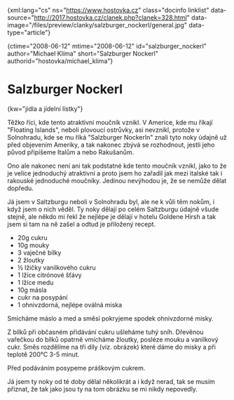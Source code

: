 
{xml:lang="cs" ns="https://www.hostovka.cz" class="docinfo linklist" data-source="http://2017.hostovka.cz/clanek.php?clanek=328.html" data-image="/files/preview/clanky/salzburger_nockerl/general.jpg" data-type="article"}

{ctime="2008-06-12" mtime="2008-06-12" id="salzburger\_nockerl" author="Michael Klíma" short="Salzburger Nockerl" authorid="hostovka/michael\_klima"}

# Salzburger Nockerl

<!-- generated attribute kw by user_udpatekw.sh on 2019-03-13, do not edit -->

{kw="jídla a jídelní lístky"}

Těžko říci, kde tento atraktivní moučník vznikl. V Americe, kde mu říkají "Floating Islands", neboli plovoucí ostrůvky, asi nevznikl, protože v Solnohradu, kde se mu říká "Salzburger Nockerln" znali tyto noky údajně už před objevením Ameriky, a tak nakonec zbývá se rozhodnout, jestli jeho původ připíšeme Italům a nebo Rakušanům.

Ono ale nakonec není ani tak podstatné kde tento moučník vznikl, jako to že je velice jednoduchý atraktivní a proto jsem ho zařadil jak mezi italské tak i rakouské jednoduché moučníky. Jedinou nevýhodou je, že se nemůže dělat dopředu.

Já jsem v Saltzburgu neboli v Solnohradu byl, ale ne k vůli těm nokům, i když jsem o nich věděl. Ty noky dělají po celém Saltzburgu údajně všude stejně, ale někdo mi řekl že nejlépe je dělají v hotelu Goldene Hirsh a tak jsem si tam na ně zašel a odtud je přiložený recept.

  * 20g cukru
  * 10g mouky
  * 3 vaječné bílky
  * 2 žloutky
  * ½ lžičky vanilkového cukru
  * 1 lžíce citrónové šťávy
  * 1 lžíce medu
  * 10g másla
  * cukr na posypání
  * 1 ohnivzdorná, nejlépe oválná miska

Smícháme máslo a med a směsí pokryjeme spodek ohnivzdorné misky.

Z bílků při občasném přidávání cukru ušleháme tuhý sníh. Dřevěnou vařečkou do bílků opatrně vmícháme žloutky, posléze mouku a vanilkový cukr. Směs rozdělíme na tři díly (viz. obrázek) které dáme do misky a při teplotě 200°C 3-5 minut.

Před podáváním posypeme práškovým cukrem.

Já jsem ty noky od té doby dělal několikrát a i když nerad, tak se musím přiznat, že tak jako jsou ty na tom obrázku se mi nikdy nepovedly.

